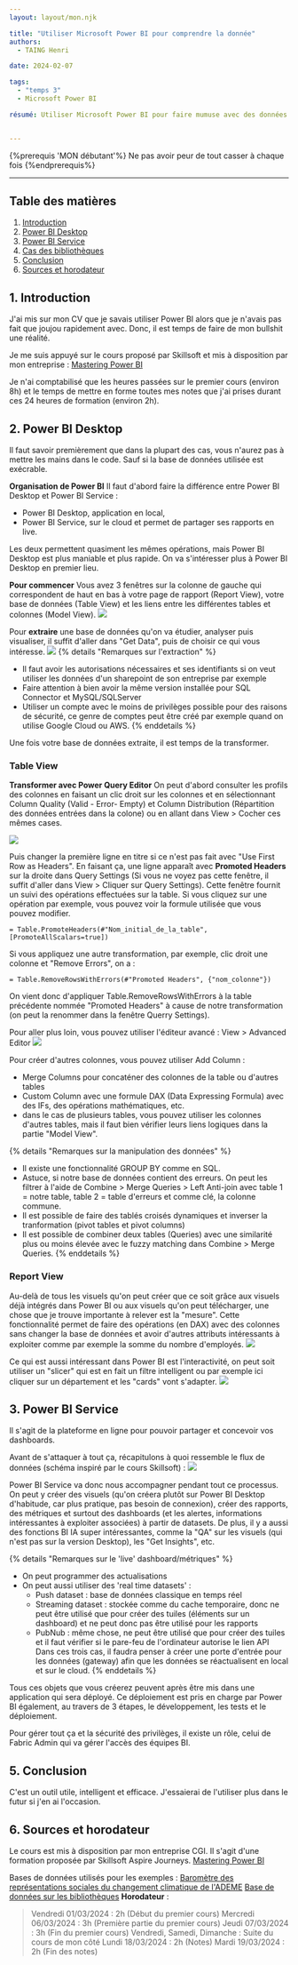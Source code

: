 ```yaml
---
layout: layout/mon.njk

title: "Utiliser Microsoft Power BI pour comprendre la donnée"
authors:
  - TAING Henri

date: 2024-02-07

tags:
  - "temps 3"
  - Microsoft Power BI

résumé: Utiliser Microsoft Power BI pour faire mumuse avec des données.


---
```


{%prerequis 'MON débutant'%}
Ne pas avoir peur de tout casser à chaque fois
{%endprerequis%}

---

## Table des matières

1. [Introduction](#section-1)
2. [Power BI Desktop](#section-2)
3. [Power BI Service](#section-3)
3. [Cas des bibliothèques](#section-4)
4. [Conclusion](#section-5)
5. [Sources et horodateur](#section-6) 

## 1. Introduction <a id="section-1"></a>

J'ai mis sur mon CV que je savais utiliser Power BI alors que je n'avais pas fait que joujou rapidement avec. Donc, il est temps de faire de mon bullshit une réalité. 

Je me suis appuyé sur le cours proposé par Skillsoft et mis à disposition par mon entreprise :
[Mastering Power BI](https://www.skillsoft.com/journey/mastering-power-bi-00f66d92-1f14-41d1-9835-249e5ada7126)

Je n'ai comptabilisé que les heures passées sur le premier cours (environ 8h) et le temps de mettre en forme toutes mes notes que j'ai prises durant ces 24 heures de formation (environ 2h).

## 2. Power BI Desktop <a id="section-2"></a>

Il faut savoir premièrement que dans la plupart des cas, vous n'aurez pas à mettre les mains dans le code. Sauf si la base de données utilisée est exécrable. 

**Organisation de Power BI**
Il faut d'abord faire la différence entre Power BI Desktop et Power BI Service :
- Power BI Desktop, application en local,
- Power BI Service, sur le cloud et permet de partager ses rapports en live.

Les deux permettent quasiment les mêmes opérations, mais Power BI Desktop est plus maniable et plus rapide.
On va s'intéresser plus à Power BI Desktop en premier lieu.

**Pour commencer**
Vous avez 3 fenêtres sur la colonne de gauche qui correspondent de haut en bas à votre page de rapport (Report View), votre base de données (Table View) et les liens entre les différentes tables et colonnes (Model View).
<img src="fenetre.PNG">

Pour **extraire** une base de données qu'on va étudier, analyser puis visualiser, il suffit d'aller dans "Get Data", puis de choisir ce qui vous intéresse.
<img src="getdata.PNG">
{% details "Remarques sur l'extraction" %}
- Il faut avoir les autorisations nécessaires et ses identifiants si on veut utiliser les données d'un sharepoint de son entreprise par exemple
- Faire attention à bien avoir la même version installée pour SQL Connector et MySQL/SQLServer 
- Utiliser un compte avec le moins de privilèges possible pour des raisons de sécurité, ce genre de comptes peut être créé par exemple quand on utilise Google Cloud ou AWS. 
{% enddetails %}

Une fois votre base de données extraite, il est temps de la transformer.

### Table View
**Transformer avec Power Query Editor**
On peut d'abord consulter les profils des colonnes en faisant un clic droit sur les colonnes et en sélectionnant Column Quality (Valid - Error- Empty) et Column Distribution (Répartition des données entrées dans la colone) ou en allant dans View > Cocher ces mêmes cases. 

<img src="profile_distrib.PNG">

Puis changer la première ligne en titre si ce n'est pas fait avec "Use First Row as Headers". 
En faisant ça, une ligne apparaît avec **Promoted Headers** sur la droite dans Query Settings (Si vous ne voyez pas cette fenêtre, il suffit d'aller dans View > Cliquer sur Query Settings). Cette fenêtre fournit un suivi des opérations effectuées sur la table.
Si vous cliquez sur une opération par exemple, vous pouvez voir la formule utilisée que vous pouvez modifier.
```
= Table.PromoteHeaders(#"Nom_initial_de_la_table", [PromoteAllScalars=true])
```
Si vous appliquez une autre transformation, par exemple, clic droit une colonne et "Remove Errors", on a :
```
= Table.RemoveRowsWithErrors(#"Promoted Headers", {"nom_colonne"})
```
On vient donc d'appliquer Table.RemoveRowsWithErrors à la table précédente nommée "Promoted Headers" à cause de notre transformation (on peut la renommer dans la fenêtre Querry Settings). 

Pour aller plus loin, vous pouvez utiliser l'éditeur avancé : View > Advanced Editor
<img src="advanced_editor.PNG">

Pour créer d'autres colonnes, vous pouvez utiliser Add Column :
- Merge Columns pour concaténer des colonnes de la table ou d'autres tables
- Custom Column avec une formule DAX (Data Expressing Formula) avec des IFs, des opérations mathématiques, etc. 
- dans le cas de plusieurs tables, vous pouvez utiliser les colonnes d'autres tables, mais il faut bien vérifier leurs liens logiques dans la partie "Model View". 

{% details "Remarques sur la manipulation des données" %}
- Il existe une fonctionnalité GROUP BY comme en SQL.
- Astuce, si notre base de données contient des erreurs. On peut les filtrer à l'aide de Combine > Merge Queries > Left Anti-join avec table 1 = notre table, table 2 = table d'erreurs et comme clé, la colonne commune. 
- Il est possible de faire des tablés croisés dynamiques et inverser la tranformation (pivot tables et pivot columns)
- Il est possible de combiner deux tables (Queries) avec une similarité plus ou moins élevée avec le fuzzy matching dans Combine > Merge Queries.
{% enddetails %}

### Report View

Au-delà de tous les visuels qu'on peut créer que ce soit grâce aux visuels déjà intégrés dans Power BI ou aux visuels qu'on peut télécharger, une chose que je trouve importante à relever est la "mesure". 
Cette fonctionnalité permet de faire des opérations (en DAX) avec des colonnes sans changer la base de données et avoir d'autres attributs intéressants à exploiter comme par exemple la somme du nombre d'employés. 
<img src="mesure.PNG">

Ce qui est aussi intéressant dans Power BI est l'interactivité, on peut soit utiliser un "slicer" qui est en fait un filtre intelligent ou par exemple ici cliquer sur un département et les "cards" vont s'adapter. 
<img src="departement.PNG">

## 3. Power BI Service <a id="section-3"></a>

Il s'agit de la plateforme en ligne pour pouvoir partager et concevoir vos dashboards.

Avant de s'attaquer à tout ça, récapitulons à quoi ressemble le flux de données (schéma inspiré par le cours Skillsoft) :
<img src="dataflow.PNG">

Power BI Service va donc nous accompagner pendant tout ce processus. On peut y créer des visuels (qu'on créera plutôt sur Power BI Desktop d'habitude, car plus pratique, pas besoin de connexion), créer des rapports, des métriques et surtout des dashboards (et les alertes, informations intéressantes à exploiter associées) à partir de datasets.
De plus, il y a aussi des fonctions BI IA super intéressantes, comme la "QA" sur les visuels (qui n'est pas sur la version Desktop), les "Get Insights", etc. 

{% details "Remarques sur le 'live' dashboard/métriques" %}
- On peut programmer des actualisations
- On peut aussi utiliser des 'real time datasets' :
  - Push dataset : base de données classique en temps réel
  - Streaming dataset : stockée comme du cache temporaire, donc ne peut être utilisé que pour créer des tuiles (éléments sur un dashboard) et ne peut donc pas être utilisé pour les rapports
  - PubNub : même chose, ne peut être utilisé que pour créer des tuiles et il faut vérifier si le pare-feu de l'ordinateur autorise le lien API
  Dans ces trois cas, il faudra penser à créer une porte d'entrée pour les données (gateway) afin que les données se réactualisent en local et sur le cloud. 
{% enddetails %}

Tous ces objets que vous créerez peuvent après être mis dans une application qui sera déployé. Ce déploiement est pris en charge par Power BI également, au travers de 3 étapes, le développement, les tests et le déploiement. 

Pour gérer tout ça et la sécurité des privilèges, il existe un rôle, celui de Fabric Admin qui va gérer l'accès des équipes BI.

## 5. Conclusion <a id="section-5"></a>

C'est un outil utile, intelligent et efficace. J'essaierai de l'utiliser plus dans le futur si j'en ai l'occasion. 

## 6. Sources et horodateur <a id="section-5"></a>

Le cours est mis à disposition par mon entreprise CGI. Il s'agit d'une formation proposée par Skillsoft Aspire Journeys. 
[Mastering Power BI](https://www.skillsoft.com/journey/mastering-power-bi-00f66d92-1f14-41d1-9835-249e5ada7126)

Bases de données utilisés pour les exemples : 
[Baromètre des représentations sociales du changement climatique de l'ADEME](https://www.data.gouv.fr/fr/datasets/barometre-representations-sociales-du-changement-climatique/)
[Base de données sur les bibliothèques](https://www.data.gouv.fr/fr/datasets/adresses-des-bibliotheques-publiques-2/#/resources)
**Horodateur** : 
> Vendredi 01/03/2024 : 2h (Début du premier cours)
> Mercredi 06/03/2024 : 3h (Première partie du premier cours)
> Jeudi 07/03/2024 : 3h (Fin du premier cours)
> Vendredi, Samedi, Dimanche : Suite du cours de mon côté
> Lundi 18/03/2024 : 2h (Notes)
> Mardi 19/03/2024 : 2h (Fin des notes)
